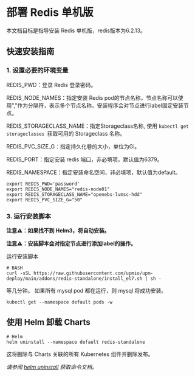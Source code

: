 # 部署 Redis 单机版

本文档目标是指导安装 Redis 单机版，redis版本为6.2.13。

## 快速安装指南

### 1. 设置必要的环境变量

REDIS_PWD：登录 Redis 登录密码。

REDIS_NODE_NAMES：指定安装 Redis pod的节点名称，节点名称可以使用","作为分隔符，表示多个节点名称，安装程序会对节点进行label固定安装节点。

REDIS_STORAGECLASS_NAME：指定Storageclass名称, 使用 ```kubectl get storageclasses ```获取可用的 Storageclass 名称。

REDIS_PVC_SIZE_G：指定持久化卷的大小，单位为Gi。

REDIS_PORT：指定安装 redis 端口，非必填项，默认值为6379。

REDIS_NAMESPACE：指定安装命名空间，非必填项，默认值为default。

```console
export REDIS_PWD='password'
export REDIS_NODE_NAMES="redis-node01"
export REDIS_STORAGECLASS_NAME="openebs-lvmsc-hdd"
export REDIS_PVC_SIZE_G="50"
```

### 3. 运行安装脚本

**注意⚠️：如果找不到 Helm3，将自动安装。**

**注意⚠️：安装脚本会对指定节点进行添加label的操作。**

运行安装脚本
```console
# BASH
curl -sSL https://raw.githubusercontent.com/upmio/upm-deploy/main/addons/redis-standalone/install_el7.sh | sh -
```

等几分钟。 如果所有 mysql pod 都在运行，则 mysql 将成功安装。

```console
kubectl get --namespace default pods -w
```

## 使用 Helm 卸载 Charts

```console
# Helm
helm uninstall --namespace default redis-standalone 
```

这将删除与 Charts 关联的所有 Kubernetes 组件并删除发布。

_请参阅 [helm uninstall](https://helm.sh/docs/helm/helm_uninstall/) 获取命令文档。_
